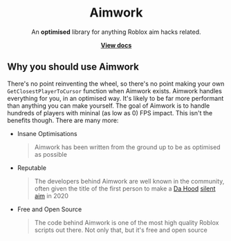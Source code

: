 <div align="center">
	<h1>Aimwork</h1>
	<p>An <b>optimised</b> library for anything Roblox aim hacks related.</p>
	<a href="https://stefanuk12.github.io/aimwork"><strong>View docs</strong></a>
</div>
<!--moonwave-hide-before-this-line-->

## Why you should use Aimwork

There's no point reinventing the wheel, so there's no point making your own `GetClosestPlayerToCursor` function when Aimwork exists. Aimwork handles everything for you, in an optimised way. It's likely to be far more performant than anything you can make yourself. The goal of Aimwork is to handle hundreds of players with mininal (as low as 0) FPS impact. This isn't the benefits though. There are many more:

- Insane Optimisations
  > Aimwork has been written from the ground up to be as optimised as possible
- Reputable
  > The developers behind Aimwork are well known in the community, often given the title of the first person to make a [Da Hood](https://www.roblox.com/games/2788229376/Da-Hood) [silent aim](https://v3rmillion.rip/showthread.php?tid=979929) in 2020
- Free and Open Source
  > The code behind Aimwork is one of the most high quality Roblox scripts out there. Not only that, but it's free and open source
